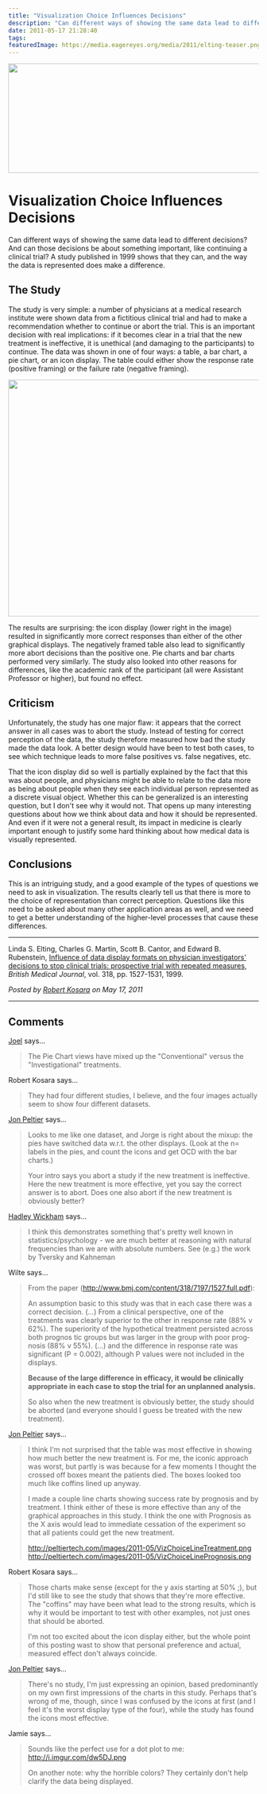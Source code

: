 ```yaml
---
title: "Visualization Choice Influences Decisions"
description: "Can different ways of showing the same data lead to different decisions? And can those decisions be about something important, like continuing a clinical trial? A study published in 1999 shows that they can, and the way the data is represented does make a difference."
date: 2011-05-17 21:28:40
tags: 
featuredImage: https://media.eagereyes.org/media/2011/elting-teaser.png
---
```


<p align="center"><img src="https://media.eagereyes.org/media/2011/elting-teaser.png" alt="" width="600" height="220" /></p>

# Visualization Choice Influences Decisions

Can different ways of showing the same data lead to different decisions? And can those decisions be about something important, like continuing a clinical trial? A study published in 1999 shows that they can, and the way the data is represented does make a difference.

## The Study

The study is very simple: a number of physicians at a medical research institute were shown data from a fictitious clinical trial and had to make a recommendation whether to continue or abort the trial. This is an important decision with real implications: if it becomes clear in a trial that the new treatment is ineffective, it is unethical (and damaging to the participants) to continue. The data was shown in one of four ways: a table, a bar chart, a pie chart, or an icon display. The table could either show the response rate (positive framing) or the failure rate (negative framing).

<p class="img"><img src="https://media.eagereyes.org/media/2011/elting-600.png" alt="" width="600" height="476" /></p>

The results are surprising: the icon display (lower right in the image) resulted in significantly more correct responses than either of the other graphical displays. The negatively framed table also lead to significantly more abort decisions than the positive one. Pie charts and bar charts performed very similarly. The study also looked into other reasons for differences, like the academic rank of the participant (all were Assistant Professor or higher), but found no effect.

## Criticism

Unfortunately, the study has one major flaw: it appears that the correct answer in all cases was to abort the study. Instead of testing for correct perception of the data, the study therefore measured how bad the study made the data look. A better design would have been to test both cases, to see which technique leads to more false positives vs. false negatives, etc.

That the icon display did so well is partially explained by the fact that this was about people, and physicians might be able to relate to the data more as being about people when they see each individual person represented as a discrete visual object. Whether this can be generalized is an interesting question, but I don't see why it would not. That opens up many interesting questions about how we think about data and how it should be represented. And even if it were not a general result, its impact in medicine is clearly important enough to justify some hard thinking about how medical data is visually represented.

## Conclusions

This is an intriguing study, and a good example of the types of questions we need to ask in visualization. The results clearly tell us that there is more to the choice of representation than correct perception. Questions like this need to be asked about many other application areas as well, and we need to get a better understanding of the higher-level processes that cause these differences.

<hr />

Linda S. Elting, Charles G. Martin, Scott B. Cantor, and Edward B. Rubenstein, <a href="http://www.bmj.com/content/318/7197/1527.abstract" target="_blank">Influence of data display formats on physician investigators' decisions to stop clinical trials: prospective trial with repeated measures</a>, <em>British Medical Journal</em>, vol. 318, pp. 1527-1531, 1999.


_Posted by <a href="/about">Robert Kosara</a> on May 17, 2011_


<aside class="comments">

---
## Comments

<a href="http://euphemize.net/" rel="nofollow noopener" target="_blank">Joel</a> says…
>	The Pie Chart views have mixed up the "Conventional" versus the "Investigational" treatments.

Robert Kosara says…
>	They had four different studies, I believe, and the four images actually seem to show four different datasets.

<a href="http://peltiertech.com/WordPress/" rel="nofollow noopener" target="_blank">Jon Peltier</a> says…
>	Looks to me like one dataset, and Jorge is right about the mixup: the pies have switched data w.r.t. the other displays. (Look at the n= labels in the pies, and count the icons and get OCD with the bar charts.)
>	
>	Your intro says you abort a study if the new treatment is ineffective. Here the new treatment is more effective, yet you say the correct answer is to abort. Does one also abort if the new treatment is obviously better?

<a href="http://had.co.nz" rel="nofollow noopener" target="_blank">Hadley Wickham</a> says…
>	I think this demonstrates something that's pretty well known in statistics/psychology - we are much better at reasoning with natural frequencies than we are with absolute numbers.  See (e.g.) the work by Tversky and Kahneman

Wilte says…
>	From the paper (http://www.bmj.com/content/318/7197/1527.full.pdf):
>	
>	An assumption basic to this study was that in each
>	case there was a correct decision. (...) From a clinical perspective, one of the
>	treatments was clearly superior to the other in
>	response rate (88% v 62%). The superiority of the
>	hypothetical treatment persisted across both prognos­
>	tic groups but was larger in the group with poor prog­
>	nosis (88% v 55%). (...) and the difference in response rate was
>	significant (P = 0.002), although P values were not
>	included in the displays. 
>   
>	<strong>Because of the large difference
>	in efficacy, it would be clinically appropriate in each
>	case to stop the trial for an unplanned analysis.</strong>
>	
>	
>	So also when the new treatment is obviously better, the study should be aborted (and everyone should I guess be treated with the new treatment).

<a href="http://peltiertech.com/WordPress/" rel="nofollow noopener" target="_blank">Jon Peltier</a> says…
>	I think I'm not surprised that the table was most effective in showing how much better the new treatment is. For me, the iconic approach was worst, but partly is was because for a few moments I thought the crossed off boxes meant the patients died. The boxes looked too much like coffins lined up anyway.
>	
>	I made a couple line charts showing success rate by prognosis and by treatment. I think either of these is more effective than any of the graphical approaches in this study. I think the one with Prognosis as the X axis would lead to immediate cessation of the experiment so that all patients could get the new treatment.
>	
>	http://peltiertech.com/images/2011-05/VizChoiceLineTreatment.png
>	http://peltiertech.com/images/2011-05/VizChoiceLinePrognosis.png

Robert Kosara says…
>	Those charts make sense (except for the y axis starting at 50% ;), but I'd still like to see the study that shows that they're more effective. The "coffins" may have been what lead to the strong results, which is why it would be important to test with other examples, not just ones that should be aborted.
>	
>	I'm not too excited about the icon display either, but the whole point of this posting wast to show that personal preference and actual, measured effect don't always coincide.

<a href="http://peltiertech.com/WordPress/" rel="nofollow noopener" target="_blank">Jon Peltier</a> says…
>	There's no study, I'm just expressing an opinion, based predominantly on my own first impressions of the charts in this study. Perhaps that's wrong of me, though, since I was confused by the icons at first (and I feel it's the worst display type of the four), while the study has found the icons most effective.

Jamie says…
>	Sounds like the perfect use for a dot plot to me: <a href="http://i.imgur.com/dw5DJ.png">http://i.imgur.com/dw5DJ.png</a>
>	
>	On another note: why the horrible colors?  They certainly don't help clarify the data being displayed.

</aside>

